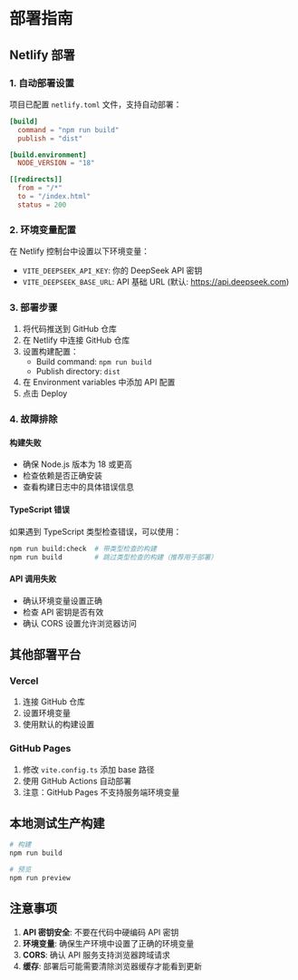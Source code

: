 # 部署指南

## Netlify 部署

### 1. 自动部署设置

项目已配置 `netlify.toml` 文件，支持自动部署：

```toml
[build]
  command = "npm run build"
  publish = "dist"

[build.environment]
  NODE_VERSION = "18"

[[redirects]]
  from = "/*"
  to = "/index.html"
  status = 200
```

### 2. 环境变量配置

在 Netlify 控制台中设置以下环境变量：

-   `VITE_DEEPSEEK_API_KEY`: 你的 DeepSeek API 密钥
-   `VITE_DEEPSEEK_BASE_URL`: API 基础 URL (默认: https://api.deepseek.com)

### 3. 部署步骤

1. 将代码推送到 GitHub 仓库
2. 在 Netlify 中连接 GitHub 仓库
3. 设置构建配置：
    - Build command: `npm run build`
    - Publish directory: `dist`
4. 在 Environment variables 中添加 API 配置
5. 点击 Deploy

### 4. 故障排除

#### 构建失败

-   确保 Node.js 版本为 18 或更高
-   检查依赖是否正确安装
-   查看构建日志中的具体错误信息

#### TypeScript 错误

如果遇到 TypeScript 类型检查错误，可以使用：

```bash
npm run build:check  # 带类型检查的构建
npm run build        # 跳过类型检查的构建（推荐用于部署）
```

#### API 调用失败

-   确认环境变量设置正确
-   检查 API 密钥是否有效
-   确认 CORS 设置允许浏览器访问

## 其他部署平台

### Vercel

1. 连接 GitHub 仓库
2. 设置环境变量
3. 使用默认的构建设置

### GitHub Pages

1. 修改 `vite.config.ts` 添加 base 路径
2. 使用 GitHub Actions 自动部署
3. 注意：GitHub Pages 不支持服务端环境变量

## 本地测试生产构建

```bash
# 构建
npm run build

# 预览
npm run preview
```

## 注意事项

1. **API 密钥安全**: 不要在代码中硬编码 API 密钥
2. **环境变量**: 确保生产环境中设置了正确的环境变量
3. **CORS**: 确认 API 服务支持浏览器跨域请求
4. **缓存**: 部署后可能需要清除浏览器缓存才能看到更新
